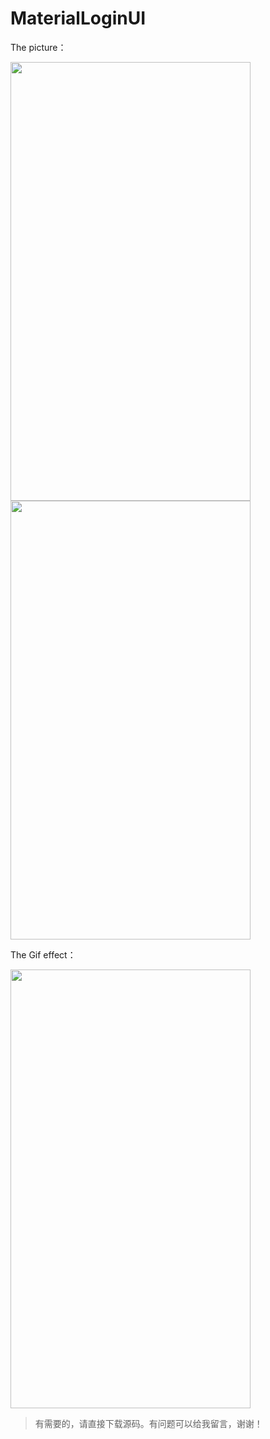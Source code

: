 # MaterialLoginUI

The picture：

<img src="https://raw.githubusercontent.com/fanrunqi/MaterialLogin/master/screenshots/b.png" width = "384" height = "702"  />
<img src="https://raw.githubusercontent.com/fanrunqi/MaterialLogin/master/screenshots/c.png" width = "384" height = "702"  />

The Gif effect：

<img src="https://raw.githubusercontent.com/fanrunqi/MaterialLogin/master/screenshots/a.gif" width = "384" height = "702"  />

> 有需要的，请直接下载源码。有问题可以给我留言，谢谢！
